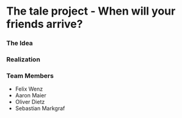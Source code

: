 # The tale project - When will your friends arrive?
### The Idea

### Realization

### Team Members
* Felix Wenz
* Aaron Maier
* Oliver Dietz
* Sebastian Markgraf